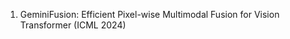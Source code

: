 <ol>
<li> GeminiFusion: Efficient Pixel-wise Multimodal Fusion for Vision Transformer (ICML 2024)
</ol>
